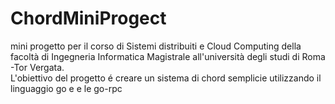 # ChordMiniProgect
mini progetto per il corso di Sistemi distribuiti e Cloud Computing della facoltà di Ingegneria Informatica Magistrale all'università degli studi di Roma -Tor Vergata.  
L'obiettivo del progetto é creare un sistema di chord semplicie utilizzando il linguaggio go e e le go-rpc
